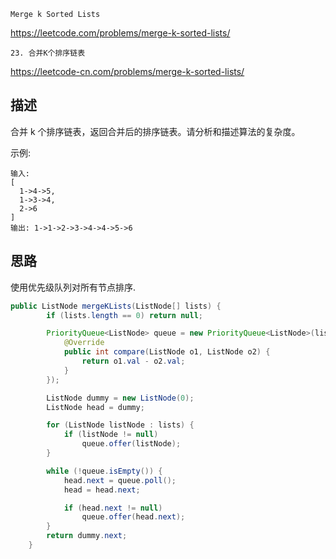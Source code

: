 `Merge k Sorted Lists`

<https://leetcode.com/problems/merge-k-sorted-lists/>

`23. 合并K个排序链表`

<https://leetcode-cn.com/problems/merge-k-sorted-lists/>

## 描述

合并 k 个排序链表，返回合并后的排序链表。请分析和描述算法的复杂度。

示例:
````
输入:
[
  1->4->5,
  1->3->4,
  2->6
]
输出: 1->1->2->3->4->4->5->6
````

## 思路

使用优先级队列对所有节点排序.

```java
public ListNode mergeKLists(ListNode[] lists) {
        if (lists.length == 0) return null;

        PriorityQueue<ListNode> queue = new PriorityQueue<ListNode>(lists.length, new Comparator<ListNode>() {
            @Override
            public int compare(ListNode o1, ListNode o2) {
                return o1.val - o2.val;
            }
        });

        ListNode dummy = new ListNode(0);
        ListNode head = dummy;

        for (ListNode listNode : lists) {
            if (listNode != null)
                queue.offer(listNode);
        }

        while (!queue.isEmpty()) {
            head.next = queue.poll();
            head = head.next;

            if (head.next != null)
                queue.offer(head.next);
        }
        return dummy.next;
    }
```
